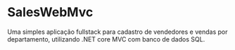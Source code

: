 # SalesWebMvc

Uma simples aplicação fullstack para cadastro de vendedores e vendas por departamento, utilizando .NET core MVC com banco de dados SQL.

